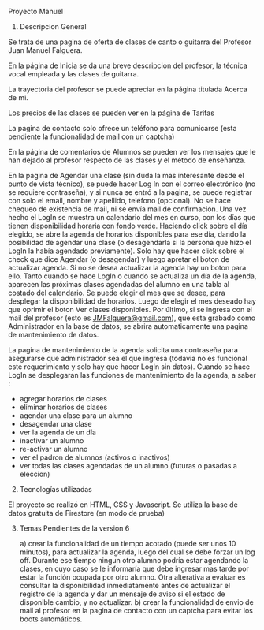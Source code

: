 Proyecto Manuel

1) Descripcion General

Se trata de una pagina de oferta de clases de canto o guitarra del Profesor Juan Manuel Falguera.

En la página de Inicia se da una breve descripcion del profesor, la técnica vocal empleada y las clases de guitarra.

La trayectoria del profesor se puede apreciar en la página titulada Acerca de mi.

Los precios de las clases se pueden ver en la página de Tarifas

La pagina de contacto solo ofrece un teléfono para comunicarse (esta pendiente la funcionalidad de mail con un captcha)

En la página de comentarios de Alumnos se pueden ver los mensajes que le han dejado al profesor respecto de las clases y el método de enseñanza.

En la pagina de Agendar una clase (sin duda la mas interesante desde el punto de vista técnico), se puede hacer Log In con el correo electrónico (no se requiere contraseña), y si nunca se entró a la pagina, se puede registrar con solo el email, nombre y apellido, teléfono (opcional). No se hace chequeo de existencia de mail, ni se envía mail de confirmación. 
Una vez hecho el LogIn se muestra un calendario del mes en curso, con los días que tienen disponibilidad horaria con fondo verde. Haciendo click sobre el día elegido, se abre la agenda de horarios disponibles para ese día, dando la posibilidad de agendar una clase (o desagendarla si la persona que hizo el LogIn la había agendado previamente). Solo hay que hacer click sobre el check que dice Agendar (o desagendar) y luego apretar el boton de actualizar agenda. Si no se desea actualizar la agenda hay un boton para ello. 
Tanto cuando se hace LogIn o cuando se actualiza un día de la agenda, aparecen las próximas clases agendadas del alumno en una tabla al costado del calendario.
Se puede elegir el mes que se desee, para desplegar la disponibilidad de horarios. Luego de elegir el mes deseado hay que oprimir el boton Ver clases disponibles.
Por último, si se ingresa con el mail del profesor (esto es JMFalguera@gmail.com), que esta grabado como Administrador en la base de datos, se abrira automaticamente una pagina de mantenimiento de datos.

La pagina de mantenimiento de la agenda solicita una contraseña para asegurarse que administrador sea el que ingresa (todavia no es funcional este requerimiento y solo hay que hacer LogIn sin datos).
Cuando se hace LogIn se desplegaran las funciones de mantenimiento de la agenda, a saber : 
* agregar horarios de clases
* eliminar horarios de clases
* agendar una clase para un alumno
* desagendar una clase
* ver la agenda de un día
* inactivar un alumno
* re-activar un alumno
* ver el padron de alumnos (activos o inactivos)
* ver todas las clases agendadas de un alumno (futuras o pasadas a eleccion)

2) Tecnologías utilizadas

El proyecto se realizó en HTML, CSS y Javascript. Se utiliza la base de datos gratuita de Firestore (en modo de prueba)

3) Temas Pendientes de la version 6

    a) crear la funcionalidad de un tiempo acotado (puede ser unos 10 minutos), para actualizar la agenda, luego del cual se debe forzar un log off. Durante ese tiempo ningun otro alumno podría estar agendando la clases, en cuyo caso se le informaría que debe ingresar mas tarde por estar la función ocupada por otro alumno.
    Otra alterativa a evaluar es consultar la disponibilidad inmediatamente antes de actualizar el registro de la agenda y dar un mensaje de aviso si el estado de disponible cambio, y no actualizar.
    b) crear la funcionalidad de envio de mail al profesor en la pagina de contacto con un captcha para evitar los boots automáticos.
    



